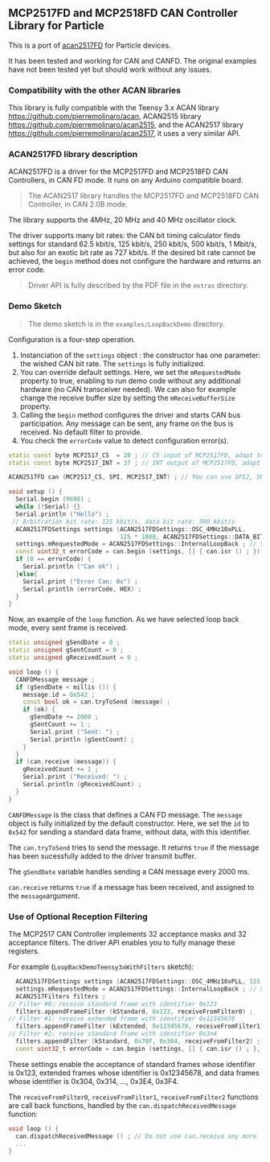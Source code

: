 ## MCP2517FD and MCP2518FD CAN Controller Library for Particle 

This is a port of [acan2517FD](https://github.com/pierremolinaro/acan2517FD) for Particle devices.

It has been tested and working for CAN and CANFD. The original examples have not been tested yet but should work without any issues.

### Compatibility with the other ACAN libraries

This library is fully compatible with the Teensy 3.x ACAN library https://github.com/pierremolinaro/acan, ACAN2515 library https://github.com/pierremolinaro/acan2515, and the ACAN2517 library https://github.com/pierremolinaro/acan2517, it uses a very similar API.

### ACAN2517FD library description
ACAN2517FD is a driver for the MCP2517FD and MCP2518FD CAN Controllers, in CAN FD mode. It runs on any Arduino compatible board.

> The ACAN2517 library handles the MCP2517FD and MCP2518FD CAN Controller, in CAN 2.0B mode.


The library supports the 4MHz, 20 MHz and 40 MHz oscillator clock.

The driver supports many bit rates: the CAN bit timing calculator finds settings for standard 62.5 kbit/s, 125 kbit/s, 250 kbit/s, 500 kbit/s, 1 Mbit/s, but also for an exotic bit rate as 727 kbit/s. If the desired bit rate cannot be achieved, the `begin` method does not configure the hardware and returns an error code.

> Driver API is fully described by the PDF file in the `extras` directory.

### Demo Sketch

> The demo sketch is in the `examples/LoopBackDemo` directory.

Configuration is a four-step operation.

1. Instanciation of the `settings` object : the constructor has one parameter: the wished CAN bit rate. The `settings` is fully initialized.
2. You can override default settings. Here, we set the `mRequestedMode` property to true, enabling to run demo code without any additional hardware (no CAN transceiver needed). We can also for example change the receive buffer size by setting the `mReceiveBufferSize` property.
3. Calling the `begin` method configures the driver and starts CAN bus participation. Any message can be sent, any frame on the bus is received. No default filter to provide.
4. You check the `errorCode` value to detect configuration error(s).

```cpp
static const byte MCP2517_CS  = 20 ; // CS input of MCP2517FD, adapt to your design
static const byte MCP2517_INT = 37 ; // INT output of MCP2517FD, adapt to your design

ACAN2517FD can (MCP2517_CS, SPI, MCP2517_INT) ; // You can use SPI2, SPI3, if provided by your microcontroller

void setup () {
  Serial.begin (9600) ;
  while (!Serial) {}
  Serial.println ("Hello") ;
 // Arbitration bit rate: 125 kbit/s, data bit rate: 500 kbit/s
  ACAN2517FDSettings settings (ACAN2517FDSettings::OSC_4MHz10xPLL,
                               125 * 1000, ACAN2517FDSettings::DATA_BITRATE_x4) ;
  settings.mRequestedMode = ACAN2517FDSettings::InternalLoopBack ; // Select loopback mode
  const uint32_t errorCode = can.begin (settings, [] { can.isr () ; }) ;
  if (0 == errorCode) {
    Serial.println ("Can ok") ;
  }else{
    Serial.print ("Error Can: 0x") ;
    Serial.println (errorCode, HEX) ;
  }
}
```

Now, an example of the `loop` function. As we have selected loop back mode, every sent frame is received.

```cpp
static unsigned gSendDate = 0 ;
static unsigned gSentCount = 0 ;
static unsigned gReceivedCount = 0 ;

void loop () {
  CANFDMessage message ;
  if (gSendDate < millis ()) {
    message.id = 0x542 ;
    const bool ok = can.tryToSend (message) ;
    if (ok) {
      gSendDate += 2000 ;
      gSentCount += 1 ;
      Serial.print ("Sent: ") ;
      Serial.println (gSentCount) ;
    }
  }
  if (can.receive (message)) {
    gReceivedCount += 1 ;
    Serial.print ("Received: ") ;
    Serial.println (gReceivedCount) ;
  }
}
```
`CANFDMessage` is the class that defines a CAN FD message. The `message` object is fully initialized by the default constructor. Here, we set the `id` to `0x542` for sending a standard data frame, without data, with this identifier.

The `can.tryToSend` tries to send the message. It returns `true` if the message has been sucessfully added to the driver transmit buffer.

The `gSendDate` variable handles sending a CAN message every 2000 ms.

`can.receive` returns `true` if a message has been received, and assigned to the `message`argument.

### Use of Optional Reception Filtering

The MCP2517 CAN Controller implements 32 acceptance masks and 32 acceptance filters. The driver API enables you to fully manage these registers.

For example (`LoopBackDemoTeensy3xWithFilters` sketch):

```cpp
  ACAN2517FDSettings settings (ACAN2517FDSettings::OSC_4MHz10xPLL, 125 * 1000) ;
  settings.mRequestedMode = ACAN2517FDSettings::InternalLoopBack ; // Select loopback mode
  ACAN2517Filters filters ;
// Filter #0: receive standard frame with identifier 0x123
  filters.appendFrameFilter (kStandard, 0x123, receiveFromFilter0) ;
// Filter #1: receive extended frame with identifier 0x12345678
  filters.appendFrameFilter (kExtended, 0x12345678, receiveFromFilter1) ; 
// Filter #2: receive standard frame with identifier 0x3n4
  filters.appendFilter (kStandard, 0x70F, 0x304, receiveFromFilter2) ;
  const uint32_t errorCode = can.begin (settings, [] { can.isr () ; }, filters) ;
```

These settings enable the acceptance of standard frames whose identifier is 0x123, extended frames whose identifier is 0x12345678, and data frames whose identifier is 0x304, 0x314, ..., 0x3E4, 0x3F4.

The `receiveFromFilter0`, `receiveFromFilter1`, `receiveFromFilter2` functions are call back functions, handled by the `can.dispatchReceivedMessage` function:


```cpp
void loop () {
  can.dispatchReceivedMessage () ; // Do not use can.receive any more
  ...
}
```
